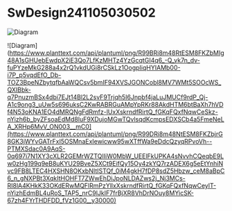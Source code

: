 # SwDesign241105030502


![Diagram](https://www.planttext.com/api/plantuml/png/V90zJWD138Lxdy9AHOgvm0gaX42a55Ife47EhBMnTjOZPcQr4WideyYHSWLcygU40ZSk_3xx-Ur_ThEOAAI-Sm2n5SNW8mDOHp7YNAKZDm9ImzLA4s33MdEerYc8DW0eyOLKoTrD0JjAdFltcNxgRPlP3LExy6VcOVBAplbX0hWUf2lSHq-slGQN4hSZc2YVlD9bEbmsblIPKlNelMDI07F2BzGRRmADnTBx8Aw-A37qUjGTty7xBrFxGKtnbtTlEKWYjVntNcpyDpySl16KckM4Sfg_0000__y30000)

![Diagram](https://www.planttext.com/api/plantuml/png/R99BRi8m48RtESM8FKZbMIg48A1sGHUebEwdpX2iE3Qo7LfKzMHTz4YzGcqtGI4q6_-Q_vk7n_dv-fuPYzeMkG288a4x2rQ1vkdUGi8rCSkLz1OogpIiqHYIAMb00-i7P_p5vqdEfO_Db-TOZ3BpeNZbytqfbAaWQCsv5bmIF94XVSJGONCobl8MV7WMt5SOOcWS_QXIBbk-q7PnuzmBSx4dbi7EJt14Bl2L2svF9Trjqh5I6Jnpbf4jaLuJMUCf9rdP_Qj-A1c9ong3_uUw5s696uksC2KwRABRGuAMpYpRKr88AkdHTM6btBaXh7hVDf4N53oKNA1EO4dMRQNgFdRmfz-lUxXskrndfRirtQ_fGKqFQxfNqwCeSkz-nYizh6b_byZFsoaEdMd8luF9XDujoMGwTQvlsqdKcmpsEDXSCb4a5FmeNeLA_XRHp6MvV_ON003__mC0](https://www.planttext.com/api/plantuml/png/R99DRi8m48NtESM8FKZbjrG8GK3jWYvGATrFxI5OSMnaExIewicww95wXTffWa9eDdcQzyqRPvoVh--PTMXSdac0A9AqS-0q697i7N1XY3cXLR2GEMrWZTQIIiW0MbW_UEElFkUPKA4sNvvhCQeqbE9Lw0zHg199q9eB8uKYU29BveZ5XCt9EifQy15Oy4zkYQ7rzADEX6g5eEtYnhiNvc9FB8LTEC4HXSHN8OKxbNItISTQf_0iM4gkH7fDP8sdZ5Hbzw_ceM8aBpC6_n_gNXPBt3XqkItHOHFT7ZWwEhDiJpoNLDAZws2j_Nj3MCs-RI8lA4KHkK33OKdERwMQFlRmPzYllxXskrndfRirtQ_fGKqFQxfNqwCeylT-nYizhEdmBL4uRoS_TAP5_nrC9lJkIF7frBjXR8VhDrNOuy8MYicSK-67zh4FYrTHDFDD_fVz1G00__y30000)
